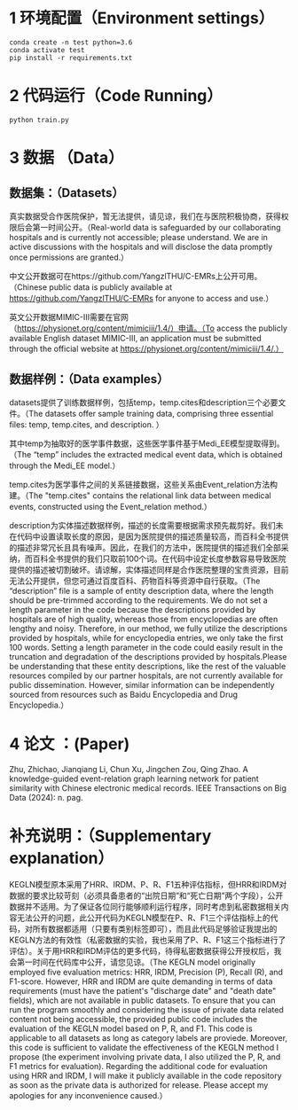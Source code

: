 # 1 环境配置（Environment settings）
```shell
conda create -n test python=3.6
conda activate test
pip install -r requirements.txt
```

# 2 代码运行（Code Running）
```shell
python train.py
```

# 3 数据 （Data）
## 数据集：（Datasets）
真实数据受合作医院保护，暂无法提供，请见谅，我们在与医院积极协商，获得权限后会第一时间公开。（Real-world data is safeguarded by our collaborating hospitals and is currently not accessible; please understand. We are in active discussions with the hospitals and will disclose the data promptly once permissions are granted.）  

中文公开数据可在https://github.com/YangzlTHU/C-EMRs上公开可用。（Chinese public data is publicly available at https://github.com/YangzlTHU/C-EMRs for anyone to access and use.）  

英文公开数据MIMIC-III需要在官网（https://physionet.org/content/mimiciii/1.4/）申请。（To access the publicly available English dataset MIMIC-III, an application must be submitted through the official website at https://physionet.org/content/mimiciii/1.4/.）

## 数据样例：（Data examples）
datasets提供了训练数据样例，包括temp，temp.cites和description三个必要文件。（The datasets offer sample training data, comprising three essential files: temp, temp.cites, and description. ）

其中temp为抽取好的医学事件数据，这些医学事件基于Medi_EE模型提取得到。（The “temp” includes the extracted medical event data, which is obtained through the Medi_EE model.）

temp.cites为医学事件之间的关系链接数据，这些关系由Event_relation方法构建。（The "temp.cites" contains the relational link data between medical events, constructed using the Event_relation method.）

description为实体描述数据样例，描述的长度需要根据需求预先裁剪好。我们未在代码中设置读取长度的原因，是因为医院提供的描述质量较高，而百科全书提供的描述非常冗长且具有噪声。因此，在我们的方法中，医院提供的描述我们全部采纳，而百科全书提供的我们只取前100个词。在代码中设定长度参数容易导致医院提供的描述被切割破坏。请谅解，实体描述同样是合作医院整理的宝贵资源，目前无法公开提供，但您可通过百度百科、药物百科等资源中自行获取。（The “description” file is a sample of entity description data, where the length should be pre-trimmed according to the requirements. We do not set a length parameter in the code because the descriptions provided by hospitals are of high quality, whereas those from encyclopedias are often lengthy and noisy. Therefore, in our method, we fully utilize the descriptions provided by hospitals, while for encyclopedia entries, we only take the first 100 words. Setting a length parameter in the code could easily result in the truncation and degradation of the descriptions provided by hospitals.Please be understanding that these entity descriptions, like the rest of the valuable resources compiled by our partner hospitals, are not currently available for public dissemination. However, similar information can be independently sourced from resources such as Baidu Encyclopedia and Drug Encyclopedia.）

# 4 论文 ：(Paper)
Zhu, Zhichao, Jianqiang Li, Chun Xu, Jingchen Zou, Qing Zhao. A knowledge-guided event-relation graph learning network for patient similarity with Chinese electronic medical records. IEEE Transactions on Big Data (2024): n. pag.

# 补充说明：（Supplementary explanation）
KEGLN模型原本采用了HRR、IRDM、P、R、F1五种评估指标，但HRR和IRDM对数据的要求比较苛刻（必须具备患者的“出院日期”和“死亡日期”两个字段），公开数据并不适用。为了保证各位同行能够顺利运行程序，同时考虑到私密数据相关内容无法公开的问题，此公开代码为KEGLN模型在P、R、F1三个评估指标上的代码，对所有数据都适用（只要有类别标签即可），而且此代码足够验证我提出的KEGLN方法的有效性（私密数据的实验，我也采用了P、R、F1这三个指标进行了评估）。关于用HRR和IRDM评估的更多代码，待得私密数据获得公开授权后，我会第一时间在代码库中公开，请您见谅。（The KEGLN model originally employed five evaluation metrics: HRR, IRDM, Precision (P), Recall (R), and F1-score. However, HRR and IRDM are quite demanding in terms of data requirements (must have the patient's "discharge date" and "death date" fields), which are not available in public datasets. To ensure that you can run the program smoothly and considering the issue of private data related content not being accessible, the provided public code includes the evaluation of the KEGLN model based on P, R, and F1. This code is applicable to all datasets as long as category labels are proviede. Moreover, this code is sufficient to validate the effectiveness of the KEGLN method I propose (the experiment involving private data, I also utilized the P, R, and F1 metrics for evaluation). Regarding the additional code for evaluation using HRR and IRDM, I will make it publicly available in the code repository as soon as the private data is authorized for release. Please accept my apologies for any inconvenience caused.）
    
